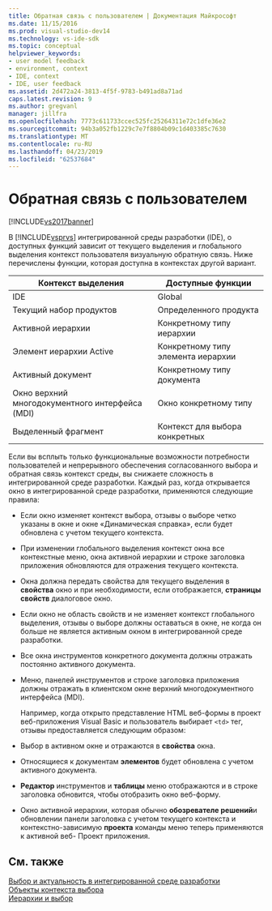 ```yaml
---
title: Обратная связь с пользователем | Документация Майкрософт
ms.date: 11/15/2016
ms.prod: visual-studio-dev14
ms.technology: vs-ide-sdk
ms.topic: conceptual
helpviewer_keywords:
- user model feedback
- environment, context
- IDE, context
- IDE, user feedback
ms.assetid: 2d472a24-3813-4f5f-9783-b491ad8a71ad
caps.latest.revision: 9
ms.author: gregvanl
manager: jillfra
ms.openlocfilehash: 7773c611733ccec525fc25264311e72c1dfe36e2
ms.sourcegitcommit: 94b3a052fb1229c7e7f8804b09c1d403385c7630
ms.translationtype: MT
ms.contentlocale: ru-RU
ms.lasthandoff: 04/23/2019
ms.locfileid: "62537684"
---
```

# <a name="feedback-to-the-user"></a>Обратная связь с пользователем
[!INCLUDE[vs2017banner](../../includes/vs2017banner.md)]

В [!INCLUDE[vsprvs](../../includes/vsprvs-md.md)] интегрированной среды разработки (IDE), о доступных функций зависит от текущего выделения и глобального выделения контекст пользователя визуальную обратную связь. Ниже перечислены функции, которая доступна в контекстах другой вариант.  
  
|Контекст выделения|Доступные функции|  
|-----------------------|-----------------------------|  
|IDE|Global|  
|Текущий набор продуктов|Определенного продукта|  
|Активной иерархии|Конкретному типу иерархии|  
|Элемент иерархии Active|Конкретному типу элемента иерархии|  
|Активный документ|Конкретному типу документа|  
|Окно верхний многодокументного интерфейса (MDI)|Окно конкретному типу|  
|Выделенный фрагмент|Контекст для выбора конкретных|  
  
 Если вы всплыть только функциональные возможности потребности пользователей и непрерывного обеспечения согласованного выбора и обратная связь контекст среды, вы снижаете сложность в интегрированной среде разработки. Каждый раз, когда открывается окно в интегрированной среде разработки, применяются следующие правила:  
  
- Если окно изменяет контекст выбора, отзывы о выборе четко указаны в окне и окне «Динамическая справка», если будет обновлена с учетом текущего контекста.  
  
- При изменении глобального выделения контекст окна все контекстные меню, окна активной иерархии и строке заголовка приложения обновляются для отражения текущего контекста.  
  
- Окна должна передать свойства для текущего выделения в **свойства** окно и при необходимости, если отображается, **страницы свойств** диалоговое окно.  
  
- Если окно не область свойств и не изменяет контекст глобального выделения, отзывы о выборе должны оставаться в окне, не когда он больше не является активным окном в интегрированной среде разработки.  
  
- Все окна инструментов конкретного документа должны отражать постоянно активного документа.  
  
- Меню, панелей инструментов и строке заголовка приложения должны отражать в клиентском окне верхний многодокументного интерфейса (MDI).  
  
  Например, когда открыто представление HTML веб-формы в проект веб-приложения Visual Basic и пользователь выбирает `<td>` тег, отзывы предоставляется следующим образом:  
  
- Выбор в активном окне и отражаются в **свойства** окна.  
  
- Относящиеся к документам **элементов** будет обновлена с учетом активного документа.  
  
- **Редактор** инструментов и **таблицы** меню отображаются и в строке заголовка обновится, чтобы отобразить окно веб-форму.  
  
- Окно активной иерархии, которая обычно **обозревателе решений**и обновлении панели заголовка с учетом текущего контекста и контекстно-зависимую **проекта** команды меню теперь применяются к активной веб- Проект приложения.  
  
## <a name="see-also"></a>См. также  
 [Выбор и актуальность в интегрированной среде разработки](../../extensibility/internals/selection-and-currency-in-the-ide.md)   
 [Объекты контекста выбора](../../extensibility/internals/selection-context-objects.md)   
 [Иерархии и выбор](../../extensibility/internals/hierarchies-and-selection.md)
